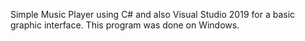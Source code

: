 Simple Music Player using C# and also Visual Studio 2019 for a basic graphic interface.
This program was done on Windows.
